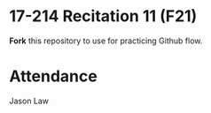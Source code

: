 # 17-214 Recitation 11 (F21)
**Fork** this repository to use for practicing Github flow.

# Attendance
Jason Law